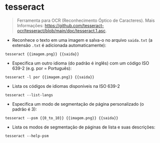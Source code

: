 # tesseract

> Ferramenta para OCR (Reconhecimento Óptico de Caracteres).
> Mais Informações: <https://github.com/tesseract-ocr/tesseract/blob/main/doc/tesseract.1.asc>.

- Reconhece o texto em uma imagem e salva-o no arquivo `saida.txt` (a extensão `.txt` é adicionada automaticamente):

`tesseract {{imagem.png}} {{saida}}`

- Especifica um outro idioma (do padrão é inglês) com um código ISO 639-2 (e.g. por = Português):

`tesseract -l por {{imagem.png}} {{saida}}`

- Lista os códigos de idiomas disponíveis na ISO 639-2

`tesseract --list-langs`

- Especifica um modo de segmentação de página personalizado (o padrão é 3):

`tesseract --psm {{0_to_10}} {{imagem.png}} {{saida}}`

- Lista os modos de segmentação de páginas de lista e suas descrições:

`tesseract --help-psm`
